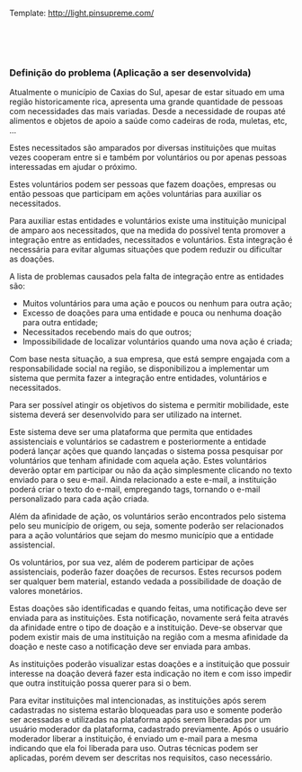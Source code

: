 Template: http://light.pinsupreme.com/


<br/>
<br/>
<br/>

<h3>Definição do problema (Aplicação a ser desenvolvida)</h3>

<p>Atualmente o município de Caxias do Sul, apesar de estar situado em uma região historicamente rica, apresenta uma grande quantidade de pessoas com necessidades das mais variadas. Desde a necessidade de roupas até alimentos e objetos de apoio a saúde como cadeiras de roda, muletas, etc, ...</p>


Estes necessitados são amparados por diversas instituições que muitas vezes cooperam entre si e também por voluntários ou por apenas pessoas interessadas em ajudar o próximo.


Estes voluntários podem ser pessoas que fazem doações, empresas ou então pessoas que participam em ações voluntárias para auxiliar os necessitados.


Para auxiliar estas entidades e voluntários existe uma instituição municipal de amparo aos necessitados, que na medida do possível tenta promover a integração entre as entidades, necessitados e voluntários. Esta integração é necessária para evitar algumas situações que podem reduzir ou dificultar as doações.

A lista de problemas causados pela falta de integração entre as entidades são:

- Muitos voluntários para uma ação e poucos ou nenhum para outra ação;
- Excesso de doações para uma entidade e pouca ou nenhuma doação para outra entidade;
- Necessitados recebendo mais do que outros;
- Impossibilidade de localizar voluntários quando uma nova ação é criada;

Com base nesta situação, a sua empresa, que está sempre engajada com a responsabilidade social na região, se disponibilizou a implementar um sistema que permita fazer a integração entre entidades, voluntários e necessitados.

Para ser possível atingir os objetivos do sistema e permitir mobilidade, este sistema deverá ser desenvolvido para ser utilizado na internet.

Este sistema deve ser uma plataforma que permita que entidades assistenciais e voluntários se cadastrem e posteriormente a entidade poderá lançar ações que quando lançadas o sistema possa pesquisar por voluntários que tenham afinidade com
aquela ação. Estes voluntários deverão optar em participar ou não da ação simplesmente clicando no texto enviado para o seu e-mail. Ainda relacionado a este e-mail, a instituição poderá criar o texto do e-mail, empregando tags, tornando o e-mail personalizado para cada ação criada.

Além da afinidade de ação, os voluntários serão encontrados pelo sistema pelo seu município de origem, ou seja, somente poderão ser relacionados para a ação voluntários que sejam do mesmo município que a entidade assistencial.

Os voluntários, por sua vez, além de poderem participar de ações assistenciais, poderão fazer doações de recursos. Estes recursos podem ser qualquer bem material, estando vedada a possibilidade de doação de valores monetários.

Estas doações são identificadas e quando feitas, uma notificação deve ser enviada para as instituições. Esta notificação, novamente será feita através da afinidade entre o tipo de doação e a instituição. Deve-se observar que podem existir mais de uma instituição na região com a mesma afinidade da doação e neste caso a notificação deve ser enviada para ambas.

As instituições poderão visualizar estas doações e a instituição que possuir interesse na doação deverá fazer esta indicação no item e com isso impedir que outra instituição possa querer para si o bem. 

Para evitar instituições mal intencionadas, as instituições após serem cadastradas no sistema estarão bloqueadas para uso e somente poderão ser acessadas e utilizadas na plataforma após serem liberadas por um usuário moderador da plataforma, cadastrado previamente. Após o usuário moderador liberar a instituição, é enviado um e-mail para a mesma indicando que ela foi liberada para uso. Outras técnicas podem ser aplicadas, porém devem ser descritas nos requisitos, caso necessário.
